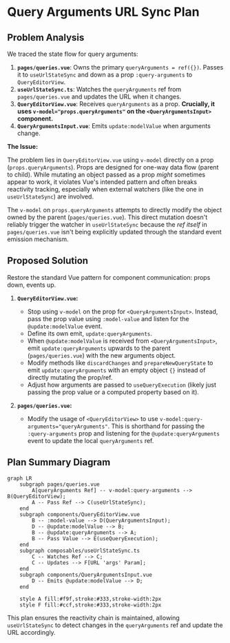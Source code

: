 # Query Arguments URL Sync Plan

## Problem Analysis

We traced the state flow for query arguments:

1.  **`pages/queries.vue`**: Owns the primary `queryArguments = ref({})`. Passes it to `useUrlStateSync` and down as a prop `:query-arguments` to `QueryEditorView`.
2.  **`useUrlStateSync.ts`**: Watches the `queryArguments` ref from `pages/queries.vue` and updates the URL when it changes.
3.  **`QueryEditorView.vue`**: Receives `queryArguments` as a prop. **Crucially, it uses `v-model="props.queryArguments"` on the `<QueryArgumentsInput>` component.**
4.  **`QueryArgumentsInput.vue`**: Emits `update:modelValue` when arguments change.

**The Issue:**

The problem lies in `QueryEditorView.vue` using `v-model` directly on a prop (`props.queryArguments`). Props are designed for one-way data flow (parent to child). While mutating an object passed as a prop *might* sometimes appear to work, it violates Vue's intended pattern and often breaks reactivity tracking, especially when external watchers (like the one in `useUrlStateSync`) are involved.

The `v-model` on `props.queryArguments` attempts to directly modify the object owned by the parent (`pages/queries.vue`). This direct mutation doesn't reliably trigger the watcher in `useUrlStateSync` because the *ref itself* in `pages/queries.vue` isn't being explicitly updated through the standard event emission mechanism.

## Proposed Solution

Restore the standard Vue pattern for component communication: props down, events up.

1.  **`QueryEditorView.vue`:**
    *   Stop using `v-model` on the prop for `<QueryArgumentsInput>`. Instead, pass the prop value using `:model-value` and listen for the `@update:modelValue` event.
    *   Define its own emit, `update:queryArguments`.
    *   When `@update:modelValue` is received from `<QueryArgumentsInput>`, emit `update:queryArguments` upwards to the parent (`pages/queries.vue`) with the new arguments object.
    *   Modify methods like `discardChanges` and `prepareNewQueryState` to emit `update:queryArguments` with an empty object `{}` instead of directly mutating the prop/ref.
    *   Adjust how arguments are passed to `useQueryExecution` (likely just passing the prop value or a computed property based on it).

2.  **`pages/queries.vue`:**
    *   Modify the usage of `<QueryEditorView>` to use `v-model:query-arguments="queryArguments"`. This is shorthand for passing the `:query-arguments` prop and listening for the `@update:queryArguments` event to update the local `queryArguments` ref.

## Plan Summary Diagram

```mermaid
graph LR
    subgraph pages/queries.vue
        A[queryArguments Ref] -- v-model:query-arguments --> B(QueryEditorView);
        A -- Pass Ref --> C(useUrlStateSync);
    end
    subgraph components/QueryEditorView.vue
        B -- :model-value --> D(QueryArgumentsInput);
        D -- @update:modelValue --> B;
        B -- @update:queryArguments --> A;
        B -- Pass Value --> E(useQueryExecution);
    end
    subgraph composables/useUrlStateSync.ts
        C -- Watches Ref --> C;
        C -- Updates --> F[URL 'args' Param];
    end
    subgraph components/QueryArgumentsInput.vue
        D -- Emits @update:modelValue --> D;
    end

    style A fill:#f9f,stroke:#333,stroke-width:2px
    style F fill:#ccf,stroke:#333,stroke-width:2px
```

This plan ensures the reactivity chain is maintained, allowing `useUrlStateSync` to detect changes in the `queryArguments` ref and update the URL accordingly.

